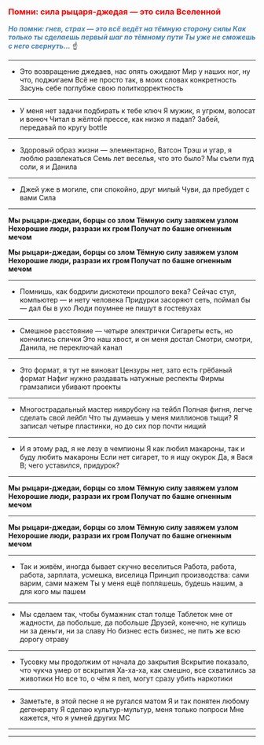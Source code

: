 ### <span style="color:red">Помни: сила рыцаря-джедая — это сила Вселенной
*__<span style="color:steelblue">Но помни: гнев, страх — это всё ведёт на тёмную сторону силы
Как только ты сделаешь первый шаг по тёмному пути
Ты уже не сможешь с него свернуть...__* :point_up:

___
* Это возвращение джедаев, нас опять ожидают
Мир у наших ног, ну что, поджигаем
Всё не просто так, в моих словах конкретность
Засунь себе поглубже свою политкорректность
___
* У меня нет задачи подбирать к тебе ключ
Я мужик, я угрюм, волосат и вонюч
Читал в жёлтой прессе, как низко я падал?
Забей, передавай по кругу bottle
___
* Здоровый образ жизни — элементарно, Ватсон
Трэш и угар, я люблю развлекаться
Семь лет веселья, что это было?
Мы съели пуд соли, я и Данила
___
* Джей уже в могиле, спи спокойно, друг милый
Чуви, да пребудет с вами Сила
___
__Мы рыцари-джедаи, борцы со злом
Тёмную силу завяжем узлом
Нехорошие люди, разрази их гром
Получат по башне огненным мечом__

__Мы рыцари-джедаи, борцы со злом
Тёмную силу завяжем узлом
Нехорошие люди, разрази их гром
Получат по башне огненным мечом__
___
* Помнишь, как бодрили дискотеки прошлого века?
Сейчас стул, компьютер — и нету человека
Придурки засоряют сеть, поймал бы — дал бы в ухо
Люди поумнее не пишут в гостевухах
___
* Смешное расстояние — четыре электрички
Сигареты есть, но кончились спички
Это наш хвост, и он меня достал
Смотри, смотри, Данила, не переключай канал
___
* Это формат, я тут не виноват
Цензуры нет, зато есть грёбаный формат
Нафиг нужно раздавать натужные респекты
Фирмы грамзаписи убивают проекты
___
* Многострадальный мастер ниврубону на тейбл
Полная фигня, легче сделать свой лейбл
Что ты думаешь у меня миллионов тыщи?
Я записал четыре пластинки, но до сих пор почти нищий
___
* И я этому рад, я не лезу в чемпионы
Я как любил макароны, так и буду любить макароны
Если нет сигарет, то я ищу окурок
Да, я Вася В; чего уставился, придурок?
___
__Мы рыцари-джедаи, борцы со злом
Тёмную силу завяжем узлом
Нехорошие люди, разрази их гром
Получат по башне огненным мечом__
___
__Мы рыцари-джедаи, борцы со злом
Тёмную силу завяжем узлом
Нехорошие люди, разрази их гром
Получат по башне огненным мечом__
___
* Так и живём, иногда бывает скучно веселиться
Работа, работа, работа, зарплата, усмешка, виселица
Принцип производства: сами варим, сами мажем
Ты у меня ещё попляшешь, будешь нашим, а для кого мы пашем
___
* Мы сделаем так, чтобы бумажник стал толще
Таблеток мне от жадности, да побольше, да побольше
Друзей, конечно, не купишь ни за деньги, ни за славу
Но бизнес есть бизнес, не пить же всю дорогу отраву
___
* Тусовку мы продолжим от начала до закрытия
Вскрытие показало, что чукча умер от вскрытия
Ха-ха-ха, как смешно, все схватились за животики
Но все то, о чём я пел, могут сразу убить наркотики
___
* Заметьте, в этой песне я не ругался матом
Я и так понятен любому дегенерату
Я сделаю культур-мультур, меня только попроси
Мне кажется, что я умней других MC
___
___